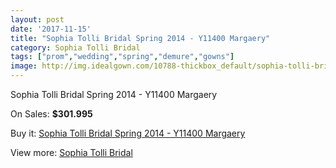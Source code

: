 ```yaml
---
layout: post
date: '2017-11-15'
title: "Sophia Tolli Bridal Spring 2014 - Y11400 Margaery"
category: Sophia Tolli Bridal
tags: ["prom","wedding","spring","demure","gowns"]
image: http://img.idealgown.com/10788-thickbox_default/sophia-tolli-bridal-spring-2014-y11400-margaery.jpg
---
```

Sophia Tolli Bridal Spring 2014 - Y11400 Margaery

On Sales: **$301.995**
<a href="https://www.idealgown.com/en/sophia-tolli-bridal/4426-sophia-tolli-bridal-spring-2014-y11400-margaery.html"><amp-img layout="responsive" width="600" height="600" src="//img.idealgown.com/10788-thickbox_default/sophia-tolli-bridal-spring-2014-y11400-margaery.jpg" alt="Sophia Tolli Bridal Spring 2014 - Y11400 Margaery 0" /></a>
<a href="https://www.idealgown.com/en/sophia-tolli-bridal/4426-sophia-tolli-bridal-spring-2014-y11400-margaery.html"><amp-img layout="responsive" width="600" height="600" src="//img.idealgown.com/10790-thickbox_default/sophia-tolli-bridal-spring-2014-y11400-margaery.jpg" alt="Sophia Tolli Bridal Spring 2014 - Y11400 Margaery 1" /></a>
<a href="https://www.idealgown.com/en/sophia-tolli-bridal/4426-sophia-tolli-bridal-spring-2014-y11400-margaery.html"><amp-img layout="responsive" width="600" height="600" src="//img.idealgown.com/10789-thickbox_default/sophia-tolli-bridal-spring-2014-y11400-margaery.jpg" alt="Sophia Tolli Bridal Spring 2014 - Y11400 Margaery 2" /></a>

Buy it: [Sophia Tolli Bridal Spring 2014 - Y11400 Margaery](https://www.idealgown.com/en/sophia-tolli-bridal/4426-sophia-tolli-bridal-spring-2014-y11400-margaery.html "Sophia Tolli Bridal Spring 2014 - Y11400 Margaery")

View more: [Sophia Tolli Bridal](https://www.idealgown.com/en/52-sophia-tolli-bridal "Sophia Tolli Bridal")